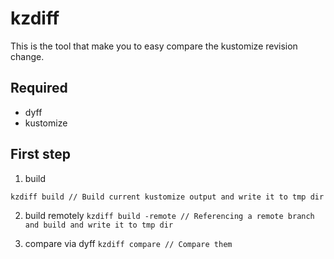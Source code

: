 # kzdiff

This is the tool that make you to easy compare the kustomize revision change.

## Required
- dyff
- kustomize

## First step

1. build

`kzdiff build // Build current kustomize output and write it to tmp dir`

2. build remotely
`kzdiff build -remote // Referencing a remote branch and build and write it to tmp dir`

3. compare via dyff
`kzdiff compare // Compare them`